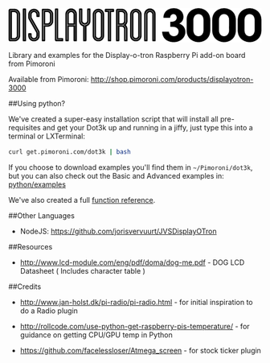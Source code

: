 ![Display-o-Tron 3000](display-o-tron-logo.png)

Library and examples for the Display-o-tron Raspberry Pi add-on board from Pimoroni

Available from Pimoroni: http://shop.pimoroni.com/products/displayotron-3000


##Using python?

We've created a super-easy installation script that will install all pre-requisites and get your Dot3k up and running in a jiffy, just type this into a terminal or LXTerminal:

```bash
curl get.pimoroni.com/dot3k | bash
```

If you choose to download examples you'll find them in `~/Pimoroni/dot3k`, but you can also check out the Basic and Advanced examples in: [python/examples](python/examples)

We've also created a full [function reference](python/REFERENCE.md).

##Other Languages

* NodeJS: https://github.com/jorisvervuurt/JVSDisplayOTron

##Resources

* http://www.lcd-module.com/eng/pdf/doma/dog-me.pdf - DOG LCD Datasheet ( Includes character table )

##Credits

* http://www.jan-holst.dk/pi-radio/pi-radio.html - for initial inspiration to do a Radio plugin

* http://rollcode.com/use-python-get-raspberry-pis-temperature/ - for guidance on getting CPU/GPU temp in Python

* https://github.com/facelessloser/Atmega_screen - for stock ticker plugin
